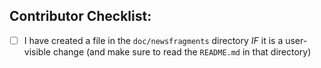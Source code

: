 ## Contributor Checklist:

* [ ] I have created a file in the `doc/newsfragments` directory *IF* it is a
      user-visible change (and make sure to read the `README.md` in that directory) 
